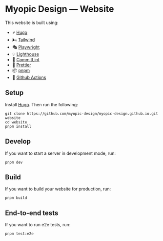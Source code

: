 # Myopic Design — Website

This website is built using:

- ⚡️ [Hugo](https://gohugo.io/)
- 🌬️ [Tailwind](https://tailwindcss.com/)
- 🎭 [Playwright](https://playwright.dev/)
- 💡 [Lighthouse](https://developer.chrome.com/docs/lighthouse/)
- 🤖 [CommitLint](https://commitlint.js.org/)
- 💖 [Prettier](https://prettier.io/)
- 📦 [pnpm](https://pnpm.io/)
- 👷 [Github Actions](https://github.com/features/actions)

## Setup

Install [Hugo](https://gohugo.io/). Then run the following:

```
git clone https://github.com/myopic-design/myopic-design.github.io.git website
cd website
pnpm install
```

## Develop

If you want to start a server in development mode, run:

```
pnpm dev
```

## Build

If you want to build your website for production, run:

```
pnpm build
```

## End-to-end tests

If you want to run e2e tests, run:

```
pnpm test:e2e
```
